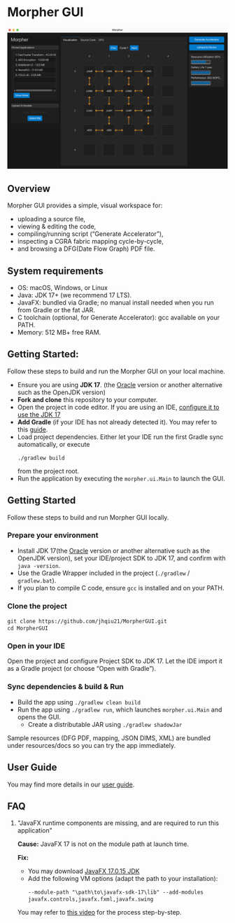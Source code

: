 # Morpher GUI

![morpher.png](docs/img/morpher.png)

## Overview
Morpher GUI provides a simple, visual workspace for:
- uploading a source file,
- viewing & editing the code,
- compiling/running script (“Generate Accelerator”),
- inspecting a CGRA fabric mapping cycle-by-cycle,
- and browsing a DFG(Date Flow Graph) PDF file.

## System requirements
- OS: macOS, Windows, or Linux
- Java: JDK 17+ (we recommend 17 LTS).
- JavaFX: bundled via Gradle; no manual install needed when you run from Gradle or the fat JAR.
- C toolchain (optional, for Generate Accelerator): gcc available on your PATH.
- Memory: 512 MB+ free RAM.


## Getting Started:
Follow these steps to build and run the Morpher GUI on your local machine. 

- Ensure you are using **JDK 17**. (the [Oracle](https://www.oracle.com/java/technologies/downloads/#java17) version or another alternative such as the OpenJDK version)
- **Fork and clone** this repository to your computer.
- Open the project in code editor. If you are using an IDE, [configure it to use the JDK 17](https://www.jetbrains.com/help/idea/sdk.html#set-up-jdk)
- **Add Gradle** (if your IDE has not already detected it). You may refer to this [guide](https://se-education.org/guides/tutorials/gradle.html#adding-gradle-to-the-project).
- Load project dependencies. Either let your IDE run the first Gradle sync automatically, or execute 
    ```
    ./gradlew build
    ```
  from the project root.
- Run the application by executing the `morpher.ui.Main` to launch the GUI.

## Getting Started
Follow these steps to build and run Morpher GUI locally.

### Prepare your environment
- Install JDK 17(the [Oracle](https://www.oracle.com/java/technologies/downloads/#java17) version or another alternative such as the OpenJDK version), set your IDE/project SDK to JDK 17, and confirm with `java -version`.
- Use the Gradle Wrapper included in the project (`./gradlew` / `gradlew.bat`).
- If you plan to compile C code, ensure `gcc` is installed and on your PATH.

### Clone the project
   ```
   git clone https://github.com/jhqiu21/MorpherGUI.git
   cd MorpherGUI
   ```
### Open in your IDE
   Open the project and configure Project SDK to JDK 17. Let the IDE import it as a Gradle project (or choose “Open with Gradle”).

### Sync dependencies & build & Run
   - Build the app using `./gradlew clean build`
   - Run the app using `./gradlew run`, which launches `morpher.ui.Main` and opens the GUI.
     - Create a distributable JAR using `./gradlew shadowJar`

Sample resources (DFG PDF, mapping, JSON DIMS, XML) are bundled under resources/docs so you can try the app immediately.

## User Guide

You may find more details in our [user guide](docs/User%20Guide.md).

## FAQ
1. "JavaFX runtime components are missing, and are required to run this application"

    **Cause:** JavaFX 17 is not on the module path at launch time.
    
    **Fix:**
    - You may download [JavaFX 17.0.15 JDK](https://gluonhq.com/products/javafx/)
    - Add the following VM options (adapt the path to your installation):
        ```
        --module-path "\path\to\javafx-sdk-17\lib" --add-modules javafx.controls,javafx.fxml,javafx.swing
        ```
    You may refer to [this video](https://www.youtube.com/watch?v=hS_6ek9rTco) for the process step-by-step.